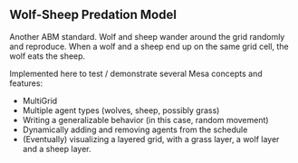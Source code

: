 ## Wolf-Sheep Predation Model

Another ABM standard. Wolf and sheep wander around the grid randomly and reproduce. When a wolf and a sheep end up on the same grid cell, the wolf eats the sheep. 

 Implemented here to test / demonstrate several Mesa concepts and features:
 - MultiGrid
 - Multiple agent types (wolves, sheep, possibly grass)
 - Writing a generalizable behavior (in this case, random movement) 
 - Dynamically adding and removing agents from the schedule
 - (Eventually) visualizing a layered grid, with a grass layer, a wolf layer and a sheep layer.


